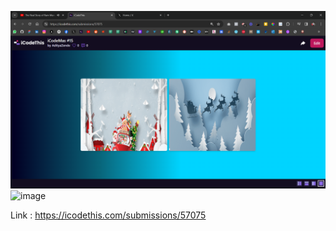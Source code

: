 ![Preview of project](image.png)
![image](https://github.com/ZendeAditya/icodeThisProjects/assets/91424824/9dfb0a9d-9fb3-491c-a727-4e0bac86ebab)

Link : https://icodethis.com/submissions/57075
